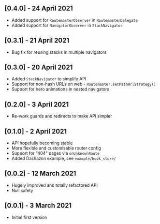 ## [0.4.0] - 24 April 2021

* Added support for `RoutemasterObserver` in `RoutemasterDelegate`
* Added support for `NavigatorObserver` in `StackNavigator`

## [0.3.1] - 21 April 2021

* Bug fix for reusing stacks in multiple navigators

## [0.3.0] - 20 April 2021

* Added `StackNavigator` to simplify API
* Support for non-hash URLs on web - `Routemaster.setPathUrlStrategy()`
* Support for hero animations in nested navigators

## [0.2.0] - 3 April 2021

* Re-work guards and redirects to make API simpler

## [0.1.0] - 2 April 2021

* API hopefully becoming stable
* More flexible and customisable router config
* Support for "404" pages via `onUnknownRoute`
* Added Dashazon example, see `example/book_store/`

## [0.0.2] - 12 March 2021

* Hugely improved and totally refactored API
* Null safety

## [0.0.1] - 3 March 2021

* Initial first version
